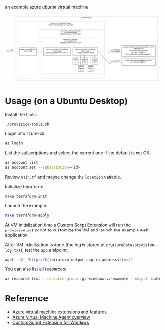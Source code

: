 an example azure ubuntu virtual machine

![](architecture.png)

# Usage (on a Ubuntu Desktop)

Install the tools:

```bash
./provision-tools.sh
```

Login into azure-cli:

```bash
az login
```

List the subscriptions and select the current one if the default is not OK:

```bash
az account list
az account set --subscription=<id>
```

Review `main.tf` and maybe change the `location` variable.

Initialize terraform:

```bash
make terraform-init
```

Launch the example:

```bash
make terraform-apply
```

At VM initialization time a Custom Script Extension will run the `provision.ps1` script to customize the VM and launch the example web application.

After VM initialization is done (the log is stored at `c:\AzureData\provision-log.txt`), test the `app` endpoint:

```bash
wget -qO- "http://$(terraform output app_ip_address)/test"
```

You can also list all resources:

```bash
az resource list --resource-group rgl-windows-vm-example --output table
```

# Reference

* [Azure virtual machine extensions and features](https://docs.microsoft.com/en-us/azure/virtual-machines/extensions/overview)
* [Azure Virtual Machine Agent overview](https://docs.microsoft.com/en-us/azure/virtual-machines/extensions/agent-windows)
* [Custom Script Extension for Windows](https://docs.microsoft.com/en-us/azure/virtual-machines/extensions/custom-script-windows)
